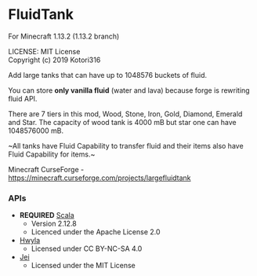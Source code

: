 # FluidTank

For Minecraft 1.13.2 (1.13.2 branch)

LICENSE: MIT License  
Copyright (c) 2019 Kotori316

Add large tanks that can have up to 1048576 buckets of fluid.

You can store **only vanilla fluid** (water and lava) because forge is rewriting fluid API.

There are 7 tiers in this mod, Wood, Stone, Iron, Gold, Diamond, Emerald and Star.
The capacity of wood tank is 4000 mB but star one can have 1048576000 mB.

~All tanks have Fluid Capability to transfer fluid and their items also have Fluid Capability for items.~

Minecraft CurseForge - https://minecraft.curseforge.com/projects/largefluidtank

### APIs

* **REQUIRED** [Scala](https://github.com/scala/scala)
  * Version 2.12.8
  * Licenced under the Apache License 2.0
* [Hwyla](https://github.com/TehNut/HWYLA)
  * Licensed under CC BY-NC-SA 4.0
* [Jei](https://github.com/mezz/JustEnoughItems)
  * Licensed under the MIT License
